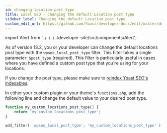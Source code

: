 ```yaml
---
id: changing-location-post-type
title: Local SEO - Changing the default Location post type
sidebar_label: Changing the default Location post type
custom_edit_url: https://github.com/Yoast/developer-docs/edit/master/docs/customization/local-seo/changing-location-post-type.md
---
```

import Alert from '../../../../developer-site/src/components/Alert';

As of version 13.2, you or your developer can change the default locations post type with the `wpseo_local_post_type` filter. This filter takes a single parameter: `$post_type` (required).
This filter is particularly useful in cases where you have defined a custom post type that you're using for your locations.

<Alert>

If you change the post type, please make sure to [reindex Yoast SEO's indexables](../../standards/reindex-indexables).
</Alert>

In either your custom plugin or your theme's `functions.php`, add the following line and change the default value to your desired post type.

```php
function my_custom_locations_post_type() {
    return 'my_custom_locations_post_type';
}

add_filter( 'wpseo_local_post_type', 'my_custom_locations_post_type' );
```
